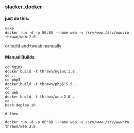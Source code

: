 ### slacker_docker


#### just do this:

```
make
docker run -d -p 80:80 --name web -v /srv/www:/srv/www:ro thrawn/web:2.0
```

or build and tweak manually

#### Manual Builds:
```
cd nginx
docker build -t thrawn/nginx:1.8 .
cd ..
cd php5
docker build -t thrawn/php5:5.5 .
cd ..
cd web
docker build -t thrawn/web:2.0 .
cd ..
bash deploy.sh

# then

docker run -d -p 80:80 --name web -v /srv/www:/srv/www:ro thrawn/web:2.0
```
